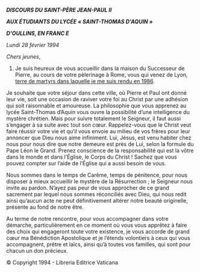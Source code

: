 ***DISCOURS DU SAINT-PÈRE JEAN-PAUL II***

***AUX ÉTUDIANTS DU LYCÉE « SAINT-THOMAS D'AQUIN »***

***D'OULLINS, EN FRANC* *E***

*Lundi 28 février 1994*

*Chers jeunes*,

1. Je suis heureux de vous accueillir dans la maison du Successeur de Pierre, au cours de votre pèlerinage à Rome, vous qui venez de Lyon, [terre de martyrs dans laquelle je me suis rendu en 1986](http://www.vatican.va/holy_father/john_paul_ii/travels/sub_index1986/trav_francia_fr.htm).

Je souhaite que votre séjour dans cette ville, où Pierre et Paul ont donné leur vie, soit une occasion de raviver votre foi au Christ par une adhésion qui soit raisonnable et amoureuse. La philosophie que vous apprenez au lycée Saint-Thomas d’Aquin vous ouvre la possibilité d’une intelligence du mystère chrétien. Mais pour suivre totalement le Seigneur, il faut aussi s’engager à sa suite avec tout son cœur. Rappelez-vous que le Christ veut faire réussir votre vie et qu’il vous envoie au milieu de vos frères pour leur annoncer que Dieu nous aime infiniment. Lui, Jésus, est venu habiter chez nous pour nous dire que notre demeure est près de Lui, selon la formule du Pape Léon le Grand. Prenez conscience de la responsabilité qui est la vôtre dans le monde et dans l’Église, le Corps du Christ ! Sachez que vous pouvez compter sur l’aide de l’Église qui a aussi besoin de vous.

Nous sommes dans le temps de Carême, temps de pénitence, pour nous disposer à mieux accueillir le mystère de la Résurrection ; le Seigneur nous invite au pardon. N’ayez pas peur de vous approcher de ce grand sacrement par lequel nous sommes réconciliés avec Dieu, qui nous redit ainsi qu’aucun acte ne peut définitivement altérer notre beauté originelle, présente au fond de notre être.

Au terme de notre rencontre, pour vous accompagner dans votre démarche, particulièrement en ce moment où vous vous apprêtez à faire des choix qui engageront toute votre existence, je vous accorde de grand cœur ma Bénédiction Apostolique et je l’étends volontiers à ceux qui vous accompagnent, prêtre et laïcs, ainsi qu’à toutes vos familles, qui sont pour chacun un don précieux.

© Copyright 1994 - Libreria Editrice Vaticana